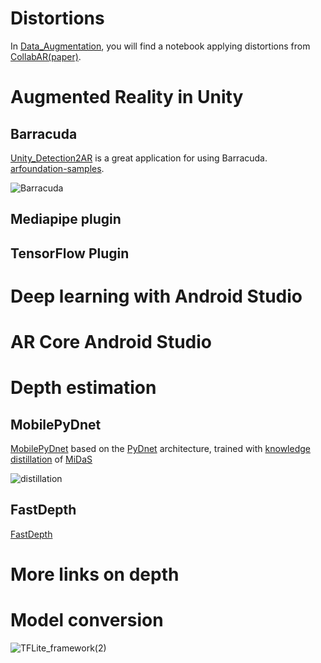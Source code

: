 # Distortions
In [Data_Augmentation](./Data_Augmentation/Distortions.ipynb), you will find a notebook applying distortions from [CollabAR](https://github.com/CollabAR-Source/CollabAR-Code)[(paper)](https://ieeexplore.ieee.org/abstract/document/9111024).

# Augmented Reality in Unity
## Barracuda
[Unity_Detection2AR](https://github.com/derenlei/Unity_Detection2AR) is a great application for using Barracuda. 
[arfoundation-samples](https://github.com/Unity-Technologies/arfoundation-samples).

![Barracuda](https://user-images.githubusercontent.com/61414950/121860532-3a2eca00-ccf9-11eb-8140-7e2fbb556454.png)

## Mediapipe plugin


## TensorFlow Plugin



# Deep learning with Android Studio

# AR Core Android Studio

# Depth estimation

## MobilePyDnet
[MobilePyDnet](https://github.com/FilippoAleotti/mobilePydnet) based on the [PyDnet](https://github.com/mattpoggi/pydnet) architecture, trained with [knowledge distillation](https://arxiv.org/abs/1503.02531) of [MiDaS](https://github.com/intel-isl/MiDaS)



![distillation](https://user-images.githubusercontent.com/61414950/121861238-f38d9f80-ccf9-11eb-8435-38e43cf6228b.png)


## FastDepth
[FastDepth](http://fastdepth.mit.edu)



# More links on depth

# Model conversion
![TFLite_framework(2)](https://user-images.githubusercontent.com/61414950/121860488-300ccb80-ccf9-11eb-971e-9eefe331bd38.png)




